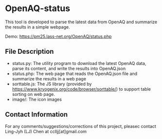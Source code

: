 # OpenAQ-status

This tool is developed to parse the latest data from OpenAQ and summarize the results in a simple webpage.

Demo: https://pm25.lass-net.org/OpenAQ/status.php

## File Description

- status.py: The utility program to download the latest OpenAQ data, parse its content, and write the results into OpenAQ.json
- status.php: The web page that reads the OpenAQ.json file and summarize the results in a web page
- sorttable.js: The JS library (provided by https://www.kryogenix.org/code/browser/sorttable/) to support table sorting on web page.
- image/: The icon images

## Contact Information

For any comments/suggestions/corrections of this project, pleasec contact Ling-Jyh (LJ) Chen at cclljj[at]gmail.com



